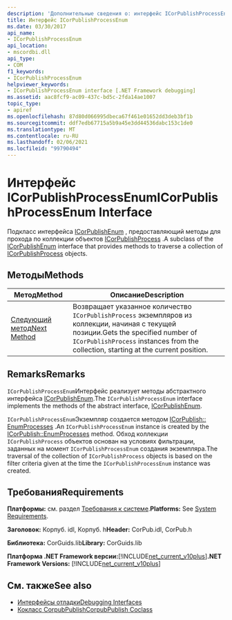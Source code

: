 ```yaml
---
description: 'Дополнительные сведения о: интерфейс ICorPublishProcessEnum'
title: Интерфейс ICorPublishProcessEnum
ms.date: 03/30/2017
api_name:
- ICorPublishProcessEnum
api_location:
- mscordbi.dll
api_type:
- COM
f1_keywords:
- ICorPublishProcessEnum
helpviewer_keywords:
- ICorPublishProcessEnum interface [.NET Framework debugging]
ms.assetid: aac8fcf9-ac09-437c-bd5c-2fda14ae1007
topic_type:
- apiref
ms.openlocfilehash: 87d80d066995dbeca67f461e01652dd3deb3bf1b
ms.sourcegitcommit: ddf7edb67715a5b9a45e3dd44536dabc153c1de0
ms.translationtype: MT
ms.contentlocale: ru-RU
ms.lasthandoff: 02/06/2021
ms.locfileid: "99790494"
---
```

# <a name="icorpublishprocessenum-interface"></a><span data-ttu-id="8e223-103">Интерфейс ICorPublishProcessEnum</span><span class="sxs-lookup"><span data-stu-id="8e223-103">ICorPublishProcessEnum Interface</span></span>

<span data-ttu-id="8e223-104">Подкласс интерфейса [ICorPublishEnum](icorpublishenum-interface.md) , предоставляющий методы для прохода по коллекции объектов [ICorPublishProcess](icorpublishprocess-interface.md) .</span><span class="sxs-lookup"><span data-stu-id="8e223-104">A subclass of the [ICorPublishEnum](icorpublishenum-interface.md) interface that provides methods to traverse a collection of [ICorPublishProcess](icorpublishprocess-interface.md) objects.</span></span>  
  
## <a name="methods"></a><span data-ttu-id="8e223-105">Методы</span><span class="sxs-lookup"><span data-stu-id="8e223-105">Methods</span></span>  
  
|<span data-ttu-id="8e223-106">Метод</span><span class="sxs-lookup"><span data-stu-id="8e223-106">Method</span></span>|<span data-ttu-id="8e223-107">Описание</span><span class="sxs-lookup"><span data-stu-id="8e223-107">Description</span></span>|  
|------------|-----------------|  
|[<span data-ttu-id="8e223-108">Следующий метод</span><span class="sxs-lookup"><span data-stu-id="8e223-108">Next Method</span></span>](icorpublishprocessenum-next-method.md)|<span data-ttu-id="8e223-109">Возвращает указанное количество `ICorPublishProcess` экземпляров из коллекции, начиная с текущей позиции.</span><span class="sxs-lookup"><span data-stu-id="8e223-109">Gets the specified number of `ICorPublishProcess` instances from the collection, starting at the current position.</span></span>|  
  
## <a name="remarks"></a><span data-ttu-id="8e223-110">Remarks</span><span class="sxs-lookup"><span data-stu-id="8e223-110">Remarks</span></span>  

 <span data-ttu-id="8e223-111">`ICorPublishProcessEnum`Интерфейс реализует методы абстрактного интерфейса [ICorPublishEnum](icorpublishenum-interface.md).</span><span class="sxs-lookup"><span data-stu-id="8e223-111">The `ICorPublishProcessEnum` interface implements the methods of the abstract interface, [ICorPublishEnum](icorpublishenum-interface.md).</span></span>  
  
 <span data-ttu-id="8e223-112">`ICorPublishProcessEnum`Экземпляр создается методом [ICorPublish:: EnumProcesses](icorpublish-enumprocesses-method.md) .</span><span class="sxs-lookup"><span data-stu-id="8e223-112">An `ICorPublishProcessEnum` instance is created by the [ICorPublish::EnumProcesses](icorpublish-enumprocesses-method.md) method.</span></span> <span data-ttu-id="8e223-113">Обход коллекции `ICorPublishProcess` объектов основан на условиях фильтрации, заданных на момент `ICorPublishProcessEnum` создания экземпляра.</span><span class="sxs-lookup"><span data-stu-id="8e223-113">The traversal of the collection of `ICorPublishProcess` objects is based on the filter criteria given at the time the `ICorPublishProcessEnum` instance was created.</span></span>  
  
## <a name="requirements"></a><span data-ttu-id="8e223-114">Требования</span><span class="sxs-lookup"><span data-stu-id="8e223-114">Requirements</span></span>  

 <span data-ttu-id="8e223-115">**Платформы:** см. раздел [Требования к системе](../../get-started/system-requirements.md).</span><span class="sxs-lookup"><span data-stu-id="8e223-115">**Platforms:** See [System Requirements](../../get-started/system-requirements.md).</span></span>  
  
 <span data-ttu-id="8e223-116">**Заголовок:** Корпуб. idl, Корпуб. h</span><span class="sxs-lookup"><span data-stu-id="8e223-116">**Header:** CorPub.idl, CorPub.h</span></span>  
  
 <span data-ttu-id="8e223-117">**Библиотека:** CorGuids.lib</span><span class="sxs-lookup"><span data-stu-id="8e223-117">**Library:** CorGuids.lib</span></span>  
  
 <span data-ttu-id="8e223-118">**Платформа .NET Framework версии:**[!INCLUDE[net_current_v10plus](../../../../includes/net-current-v10plus-md.md)]</span><span class="sxs-lookup"><span data-stu-id="8e223-118">**.NET Framework Versions:** [!INCLUDE[net_current_v10plus](../../../../includes/net-current-v10plus-md.md)]</span></span>  
  
## <a name="see-also"></a><span data-ttu-id="8e223-119">См. также</span><span class="sxs-lookup"><span data-stu-id="8e223-119">See also</span></span>

- [<span data-ttu-id="8e223-120">Интерфейсы отладки</span><span class="sxs-lookup"><span data-stu-id="8e223-120">Debugging Interfaces</span></span>](debugging-interfaces.md)
- [<span data-ttu-id="8e223-121">Кокласс CorpubPublish</span><span class="sxs-lookup"><span data-stu-id="8e223-121">CorpubPublish Coclass</span></span>](corpubpublish-coclass.md)
